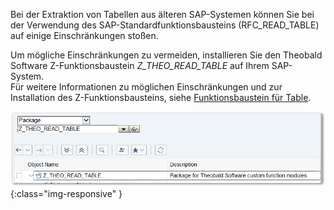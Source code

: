 Bei der Extraktion von Tabellen aus älteren SAP-Systemen können Sie bei der Verwendung des SAP-Standardfunktionsbausteins (RFC_READ_TABLE) auf einige Einschränkungen stoßen.

Um mögliche Einschränkungen zu vermeiden, installieren Sie den Theobald Software Z-Funktionsbaustein *Z_THEO_READ_TABLE* auf Ihrem SAP-System. <br>
Für weitere Informationen zu möglichen Einschränkungen und zur Installation des Z-Funktionsbausteins, siehe [Funktionsbaustein für Table](../sap-customizing/funktionsbaustein-fuer-table-extraktion).

![Z_THEO_READ_TABLE](/img/content/Z_THEO_READ_TABLE.png){:class="img-responsive" }